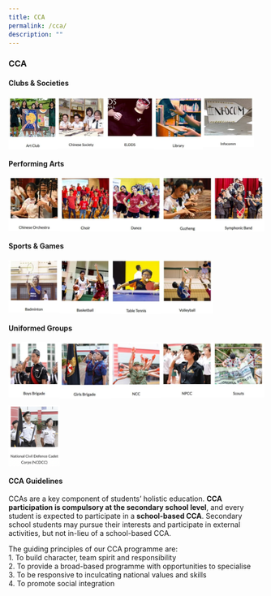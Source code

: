 ```yaml
---
title: CCA
permalink: /cca/
description: ""
---
```

### **CCA**

#### **Clubs & Societies**


<p><a href="https://staging.d1ph2u5puaqsvh.amplifyapp.com/cca/clubs-and-societies/art/">
<img style="width:19%" src="/images/cca1.jpg" align=left>
</a></p>																													 

<p><a href="https://staging.d1ph2u5puaqsvh.amplifyapp.com/cca/clubs-and-societies/chinese-society/">
<img style="width:19%" src="/images/cca2.jpg" align=left>
</a></p>	

<p><a href="https://staging.d1ph2u5puaqsvh.amplifyapp.com/cca/clubs-and-societies/eldds/">
<img style="width:19%" src="/images/cca3.jpg" align=left>
</a></p>	

<p><a href="https://staging.d1ph2u5puaqsvh.amplifyapp.com/cca/clubs-and-societies/library/">
<img style="width:19%" src="/images/cca4.jpg" align=left>
</a></p>	

<p><a href="https://staging.d1ph2u5puaqsvh.amplifyapp.com/cca/clubs-and-societies/infocomm/">
<img style="width:20%" src="/images/cca5.jpg" align=left>
</a></p>	

<br clear="left">

#### **Performing Arts**

<p><a href="https://staging.d1ph2u5puaqsvh.amplifyapp.com/cca/performing-arts/chinese-orchestra/">
<img style="width:20%" src="/images/cca6.jpg" align=left>
</a></p>	

<p><a href="https://staging.d1ph2u5puaqsvh.amplifyapp.com/cca/performing-arts/choir/">
<img style="width:20%" src="/images/cca7.jpg" align=left>
</a></p>	

<p><a href="https://staging.d1ph2u5puaqsvh.amplifyapp.com/cca/performing-arts/dance/">
<img style="width:20%" src="/images/cca8.jpg" align=left>
</a></p>	

<p><a href="https://staging.d1ph2u5puaqsvh.amplifyapp.com/cca/performing-arts/guzheng/">
<img style="width:20%" src="/images/cca9.jpg" align=left>
</a></p>	

<p><a href="https://staging.d1ph2u5puaqsvh.amplifyapp.com/cca/performing-arts/band/">
<img style="width:20%" src="/images/cca10.jpg" align=left>
</a></p>	

<br clear="left">

#### **Sports & Games**

<p><a href="https://staging.d1ph2u5puaqsvh.amplifyapp.com/cca/sports/badminton/">
<img style="width:20%" src="/images/cca11.jpg" align=left>
</a></p>	

<p><a href="https://staging.d1ph2u5puaqsvh.amplifyapp.com/cca/sports/basketball/">
<img style="width:20%" src="/images/cca12.jpg" align=left>
</a></p>	

<p><a href="https://staging.d1ph2u5puaqsvh.amplifyapp.com/cca/sports/volleyball/">
<img style="width:20%" src="/images/cca13.jpg" align=left>
</a></p>	

<p><a href="https://staging.d1ph2u5puaqsvh.amplifyapp.com/cca/sports/table-tennis/">
<img style="width:20%" src="/images/cca14.jpg" align=left>
</a></p>	

<br clear="left">

#### **Uniformed Groups**

<p><a href="https://staging.d1ph2u5puaqsvh.amplifyapp.com/cca/uniformed-group/bb/">
<img style="width:20%" src="/images/cca15.jpg" align=left>
</a></p>	

<p><a href="https://staging.d1ph2u5puaqsvh.amplifyapp.com/cca/uniformed-group/gb/">
<img style="width:20%" src="/images/cca16.jpg" align=left>
</a></p>	

<p><a href="https://staging.d1ph2u5puaqsvh.amplifyapp.com/cca/uniformed-group/ncc/">
<img style="width:20%" src="/images/cca17.jpg" align=left>
</a></p>	

<p><a href="https://staging.d1ph2u5puaqsvh.amplifyapp.com/cca/uniformed-group/npcc/">
<img style="width:20%" src="/images/cca18.jpg" align=left>
</a></p>	

<p><a href="https://staging.d1ph2u5puaqsvh.amplifyapp.com/cca/uniformed-group/scouts/">
<img style="width:20%" src="/images/cca19.jpg" align=left>
</a></p>	

<br clear="left">

<p><a href="https://staging.d1ph2u5puaqsvh.amplifyapp.com/cca/uniformed-group/ncdcc/">
<img style="width:20%" src="/images/NCDCC.png" align=left>
</a></p>

<br clear="left">

#### **CCA Guidelines**
CCAs are a key component of students’ holistic education. **CCA participation is compulsory at the secondary school level**, and every student is expected to participate in a **school-based CCA**. Secondary school students may pursue their interests and participate in external activities, but not in-lieu of a school-based CCA.

The guiding principles of our CCA programme are:<br>
1\. To build character, team spirit and responsibility<br>
2\. To provide a broad-based programme with opportunities to specialise<br>
3\. To be responsive to inculcating national values and skills<br>
4\. To promote social integration